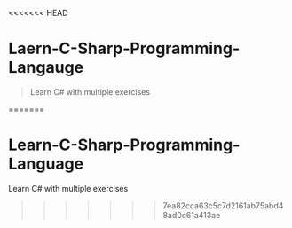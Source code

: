 <<<<<<< HEAD
# Laern-C-Sharp-Programming-Langauge
> Learn C# with multiple exercises

=======
# Learn-C-Sharp-Programming-Language
Learn C# with multiple exercises
>>>>>>> 7ea82cca63c5c7d2161ab75abd48ad0c61a413ae
